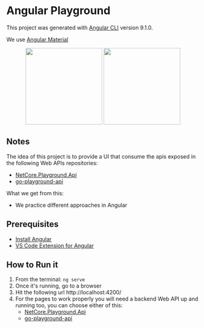 # Angular Playground
This project was generated with [Angular CLI](https://github.com/angular/angular-cli) version 9.1.0.

We use [Angular Material](https://material.angular.io/)

<p align="center">
  <img height="200" src="https://upload.wikimedia.org/wikipedia/commons/thumb/c/cf/Angular_full_color_logo.svg/250px-Angular_full_color_logo.svg.png">
  <img height="200" src="https://repository-images.githubusercontent.com/220078160/9353b600-0e54-11ea-9712-b79b66b93c00">
</p>

## Notes
The idea of this project is to provide a UI that consume the apis exposed in the following Web APIs repositories:
- [NetCore.Playground.Api](https://github.com/joacod/NetCore.Playground.Api)
- [go-playground-api](https://github.com/joacod/go-playground-api)

What we get from this:
- We practice different approaches in Angular

## Prerequisites
- [Install Angular](https://angular.io/)
- [VS Code Extension for Angular](https://marketplace.visualstudio.com/items?itemName=johnpapa.angular-essentials)

## How to Run it
1. From the terminal: `ng serve`
2. Once it's running, go to a browser
3. Hit the following url http://localhost:4200/
4. For the pages to work properly you will need a backend Web API up and running too, you can choose either of this:
    - [NetCore.Playground.Api](https://github.com/joacod/NetCore.Playground.Api)
    - [go-playground-api](https://github.com/joacod/go-playground-api)

